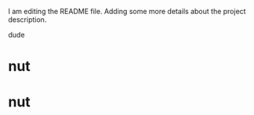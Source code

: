I am editing the README file. Adding some more details about the project description.

dude
# nut
# nut

